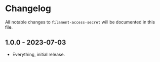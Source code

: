 # Changelog
All notable changes to `filament-access-secret` will be documented in this file.

## 1.0.0 - 2023-07-03
- Everything, initial release.

